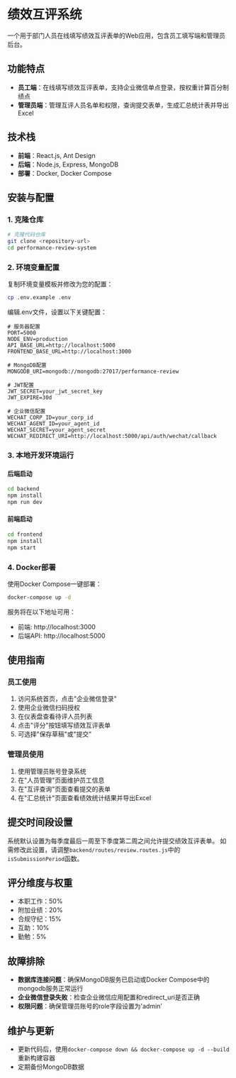 # 绩效互评系统

一个用于部门人员在线填写绩效互评表单的Web应用，包含员工填写端和管理员后台。

## 功能特点

- **员工端**：在线填写绩效互评表单，支持企业微信单点登录，按权重计算百分制绩点
- **管理员端**：管理互评人员名单和权限，查询提交表单，生成汇总统计表并导出Excel

## 技术栈

- **前端**：React.js, Ant Design
- **后端**：Node.js, Express, MongoDB
- **部署**：Docker, Docker Compose

## 安装与配置

### 1. 克隆仓库

```bash
# 克隆代码仓库
git clone <repository-url>
cd performance-review-system
```

### 2. 环境变量配置

复制环境变量模板并修改为您的配置：

```bash
cp .env.example .env
```

编辑.env文件，设置以下关键配置：

```
# 服务器配置
PORT=5000
NODE_ENV=production
API_BASE_URL=http://localhost:5000
FRONTEND_BASE_URL=http://localhost:3000

# MongoDB配置
MONGODB_URI=mongodb://mongodb:27017/performance-review

# JWT配置
JWT_SECRET=your_jwt_secret_key
JWT_EXPIRE=30d

# 企业微信配置
WECHAT_CORP_ID=your_corp_id
WECHAT_AGENT_ID=your_agent_id
WECHAT_SECRET=your_agent_secret
WECHAT_REDIRECT_URI=http://localhost:5000/api/auth/wechat/callback
```

### 3. 本地开发环境运行

#### 后端启动

```bash
cd backend
npm install
npm run dev
```

#### 前端启动

```bash
cd frontend
npm install
npm start
```

### 4. Docker部署

使用Docker Compose一键部署：

```bash
docker-compose up -d
```

服务将在以下地址可用：
- 前端: http://localhost:3000
- 后端API: http://localhost:5000

## 使用指南

### 员工使用

1. 访问系统首页，点击"企业微信登录"
2. 使用企业微信扫码授权
3. 在仪表盘查看待评人员列表
4. 点击"评分"按钮填写绩效互评表单
5. 可选择"保存草稿"或"提交"

### 管理员使用

1. 使用管理员账号登录系统
2. 在"人员管理"页面维护员工信息
3. 在"互评查询"页面查看提交的表单
4. 在"汇总统计"页面查看绩效统计结果并导出Excel

## 提交时间段设置

系统默认设置为每季度最后一周至下季度第二周之间允许提交绩效互评表单。
如需修改此设置，请调整`backend/routes/review.routes.js`中的`isSubmissionPeriod`函数。

## 评分维度与权重

- 本职工作：50%
- 附加业绩：20%
- 合规守纪：15%
- 互助：10%
- 勤勉：5%

## 故障排除

- **数据库连接问题**：确保MongoDB服务已启动或Docker Compose中的mongodb服务正常运行
- **企业微信登录失败**：检查企业微信应用配置和redirect_uri是否正确
- **权限问题**：确保管理员账号的role字段设置为'admin'

## 维护与更新

- 更新代码后，使用`docker-compose down && docker-compose up -d --build`重新构建容器
- 定期备份MongoDB数据